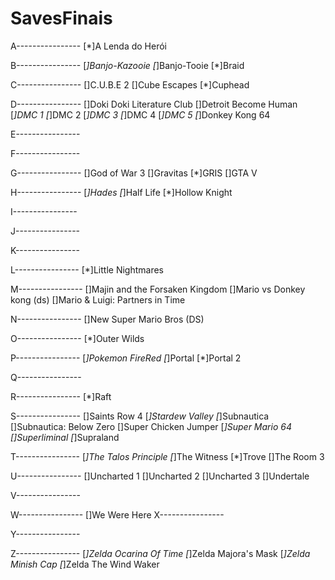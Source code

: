 # SavesFinais

A----------------
[*]A Lenda do Herói

B----------------
[*]Banjo-Kazooie
[*]Banjo-Tooie
[*]Braid

C----------------
[]C.U.B.E 2
[]Cube Escapes
[*]Cuphead

D----------------
[]Doki Doki Literature Club
[]Detroit Become Human
[*]DMC 1
[*]DMC 2
[*]DMC 3
[*]DMC 4
[*]DMC 5
[*]Donkey Kong 64



E----------------

F----------------

G----------------
[]God of War 3
[]Gravitas
[*]GRIS
[]GTA V

H----------------
[*]Hades
[*]Half Life
[*]Hollow Knight

I----------------

J----------------

K----------------

L----------------
[*]Little Nightmares

M----------------
[]Majin and the Forsaken Kingdom
[]Mario vs Donkey kong (ds)
[]Mario & Luigi: Partners in Time


N----------------
[]New Super Mario Bros (DS)

O----------------
[*]Outer Wilds

P----------------
[*]Pokemon FireRed
[*]Portal
[*]Portal 2

Q----------------

R----------------
[*]Raft

S----------------
[]Saints Row 4
[*]Stardew Valley
[*]Subnautica
[]Subnautica: Below Zero
[]Super Chicken Jumper
[*]Super Mario 64
[]Superliminal
[*]Supraland

T----------------
[*]The Talos Principle
[*]The Witness
[*]Trove
[]The Room 3

U----------------
[]Uncharted 1
[]Uncharted 2
[]Uncharted 3
[]Undertale

V----------------

W----------------
[]We Were Here
X----------------

Y----------------

Z----------------
[*]Zelda Ocarina Of Time
[*]Zelda Majora's Mask
[*]Zelda Minish Cap
[*]Zelda The Wind Waker

